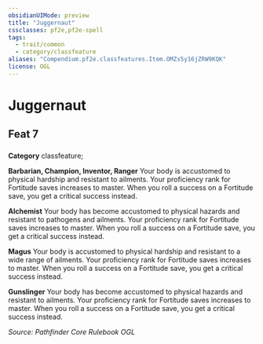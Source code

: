 ```yaml
---
obsidianUIMode: preview
title: "Juggernaut"
cssclasses: pf2e,pf2e-spell
tags:
  - trait/common
  - category/classfeature
aliases: "Compendium.pf2e.classfeatures.Item.OMZs5y16jZRW9KQK"
license: OGL
---
```

# Juggernaut
## Feat 7
### 

**Category** classfeature; 




**Barbarian, Champion, Inventor, Ranger** Your body is accustomed to physical hardship and resistant to ailments. Your proficiency rank for Fortitude saves increases to master. When you roll a success on a Fortitude save, you get a critical success instead.

**Alchemist** Your body has become accustomed to physical hazards and resistant to pathogens and ailments. Your proficiency rank for Fortitude saves increases to master. When you roll a success on a Fortitude save, you get a critical success instead.

**Magus** Your body is accustomed to physical hardship and resistant to a wide range of ailments. Your proficiency rank for Fortitude saves increases to master. When you roll a success on a Fortitude save, you get a critical success instead.

**Gunslinger** Your body has become accustomed to physical hazards and resistant to ailments. Your proficiency rank for Fortitude saves increases to master. When you roll a success on a Fortitude save, you get a critical success instead.

*Source: Pathfinder Core Rulebook*
*OGL*
